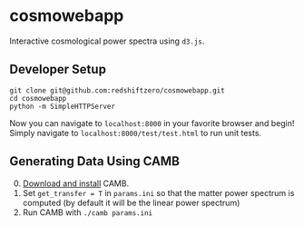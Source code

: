 # cosmowebapp

Interactive cosmological power spectra using `d3.js`.

## Developer Setup

```
git clone git@github.com:redshiftzero/cosmowebapp.git
cd cosmowebapp
python -m SimpleHTTPServer
```

Now you can navigate to `localhost:8000` in your favorite browser and begin! Simply navigate to `localhost:8000/test/test.html` to run unit tests.

## Generating Data Using CAMB

0. [Download and install](http://camb.info/readme.html) CAMB.
1. Set `get_transfer = T` in `params.ini` so that the matter power spectrum is computed (by default it will be the linear power spectrum)
2. Run CAMB with `./camb params.ini`
